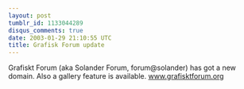 ```yaml
---
layout: post
tumblr_id: 1133044289
disqus_comments: true
date: 2003-01-29 21:10:55 UTC
title: Grafisk Forum update
---
```


Grafiskt Forum (aka Solander Forum, forum@solander) has got a new domain. Also a gallery feature is available. <a href="http://www.grafisktforum.org" target="_blank">www.grafisktforum.org</a>
